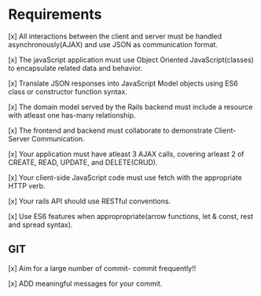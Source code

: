 # Requirements

[x] All interactions between the client and server must be handled asynchronously(AJAX) and use JSON as communication format.

[x] The javaScript application must use Object Oriented JavaScript(classes) to encapsulate related data and behavior.

[x] Translate JSON responses into JavaScript Model objects using ES6 class or constructor function syntax.

[x] The domain model served by the Rails backend must include a resource with atleast one has-many relationship.

[x] The frontend and backend must collaborate to demonstrate Client-Server Communication.

[x] Your application must have atleast 3 AJAX calls, covering arleast 2 of CREATE, READ, UPDATE, and DELETE(CRUD).

[x] Your client-side JavaScript code must use fetch with the appropriate HTTP verb.

[x] Your rails API should use RESTful conventions.

[x] Use ES6 features when appropropriate(arrow functions, let & const, rest and spread syntax).

## GIT

[x] Aim for a large number of commit- commit frequently!!

[x] ADD meaningful messages for your commit.
